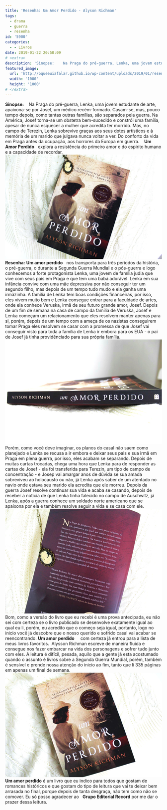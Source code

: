 ```yaml
---
title: 'Resenha: Um Amor Perdido - Alyson Richman'
tags:
  - drama
  - guerra
  - resenha
id: '5900'
categories:
  - - Livros
date: 2019-01-22 20:50:09
# <extra>
description: 'Sinopse:    Na Praga do pré-guerra, Lenka, uma jovem estudante de arte, apaixona-se por Josef, um médico recém-formado. Casam-se, mas, pouco tempo depois, como tantas outras famílias, são separados pela guerra. Na América, Josef torna-se um obstetra bem-sucedido e constrói uma família, apesar de nunca esquecer a mulher que acredita ter morrido. Mas, no campo de Terezin, Lenka sobrevive graças aos seus dotes artísticos e à memória de um marido que julgava nunca voltar a ver. Do conforto da vida em Praga antes da ocupação, aos horrores da Europa em guerra.    Um Amor Perdido   explora a resistência do primeiro amor e do espirito humano e a capacidade de recordar. Resenha:   Um amor perdido   nos transporta para três períodos da história, o pré-guerra, o durante a Segunda Guerra Mundial e o pós-guerra e logo conhecemos a forte protagonista Lenka, uma jovem de &hellip;'
featured_image: 
  url: 'http://oqueeuiafalar.github.io/wp-content/uploads/2019/01/resenha_livro_um-amor-perdido.jpg'
  width: '1000'
  height: '1000'
# </extra>
---
```


**Sinopse:**    Na Praga do pré-guerra, Lenka, uma jovem estudante de arte, apaixona-se por Josef, um médico recém-formado. Casam-se, mas, pouco tempo depois, como tantas outras famílias, são separados pela guerra. Na América, Josef torna-se um obstetra bem-sucedido e constrói uma família, apesar de nunca esquecer a mulher que acredita ter morrido. Mas, no campo de Terezin, Lenka sobrevive graças aos seus dotes artísticos e à memória de um marido que julgava nunca voltar a ver. Do conforto da vida em Praga antes da ocupação, aos horrores da Europa em guerra.    **Um Amor Perdido**   explora a resistência do primeiro amor e do espirito humano e a capacidade de recordar. ![Resenha do livro - Um amor perdido](/wp-content/uploads/2019/01/resenha_livro_um-amor-perdido.jpg "Resenha do livro - Um amor perdido") **Resenha:** **Um amor perdido**   nos transporta para três períodos da história, o pré-guerra, o durante a Segunda Guerra Mundial e o pós-guerra e logo conhecemos a forte protagonista Lenka, uma jovem de família judia que vive com seus pais em Praga e que tem uma babá adorável. Lenka em sua infância convive com uma mãe depressiva por não conseguir ter um segundo filho, mas depois de um tempo tudo mudo e ela ganha uma irmãzinha. A família de Lenka tem boas condições financeiras, por isso, eles vivem muito bem e Lenka consegue entrar para a faculdade de artes, onde ela conhece Veruska, irmã de seu futuro grande amor, Josef. Depois de um fim de semana na casa de campo da família de Veruska, Josef e Lenka começam um relacionamento que eles resolvem manter apenas para si, porém, depois de um tempo com a ameça de os nazistas conseguirem tomar Praga eles resolvem se casar com a promessa de que Josef vai conseguir visto para toda a família de Lenka ir embora para os EUA - o pai de Josef já tinha providênciado para sua própria família. ![Lombada do livro - um mor perdido](/wp-content/uploads/2019/01/lombada-livro-um-amor-perdido.jpg "Lombada do livro - um mor perdido") Porém, como você deve imaginar, os planos do casal não saem como planejado e Lenka se recusa a ir embora e deixar seus pais e sua irmã em Praga em plena guerra, por isso, eles acabam se separando. Depois de muitas cartas trocadas, chega uma hora que Lenka para de responder as cartas de Josef - ela foi transferida para Terezin, um tipo de campo de concentração - e Josep vai amargar anos de dúvida se sua amada sobreviveu ao holocausto ou não, já Lenka após saber de um atentado no navio onde estava seu marido ela acredita que ele morreu. Depois da guerra Josef resolve continuar sua vida e acaba se casando, depois de receber a noticia de que Lenka tinha falecido no campo de Auschwitz, já Lenka, após a guerra conhece um soldado norte americano que se apaixona por ela e também resolve seguir a vida e se casa com ele. ![contra capa do livro - um amor perdido](/wp-content/uploads/2019/01/contra-capa-livro-um-amor-perdido.jpg "contra capa do livro - um amor perdido") Bom, como a versão do livro que eu recebi é uma prova antecipada, eu não sei com certeza se o livro publicado se desenvolve exatamente igual ao qual eu li, porém, eu acredito que o começo seja igual, portanto, logo no inicio você já descobre que o nosso querido e sofrido casal vai acabar se reencontrando. **Um amor perdido**     com certeza já entrou para a lista de meus livros favoritos.  Alysson Richman escreve de maneira fluida e consegue nos fazer embarcar na vida dos personagens e sofrer tudo junto com eles. A leitura é difícil, pesada, aquilo que a gente já esta acostumado quando o assunto é livros sobre a Segunda Guerra Mundial, porém, também é sensível e prende nossa atenção do inicio ao fim, tanto que li 335 páginas em apenas um final de semana. ![capa do livro - um amor perdido](/wp-content/uploads/2019/01/capa-livro-um-amor-perdido.jpg "capa do livro - um amor perdido") **Um amor perdido** é um livro que eu indico para todos que gostam de romances históricos e que gostam do tipo de leitura que vai te deixar bem arrasada no final, porque depois de tanta desgraça, não tem como não se comover. Eu só posso agradecer ao   **Grupo Editorial Record** por me dar o prazer dessa leitura.
